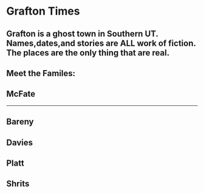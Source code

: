 # Grafton Times
Grafton is a ghost town in Southern UT. Names,dates,and stories are ALL work of fiction. The places are the only thing that are real.
---
## Meet the Familes:
McFate
- 

---
Bareny
---
Davies
---
Platt
---
Shrits
---






